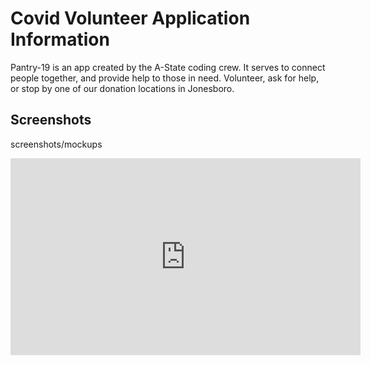 # Covid Volunteer Application Information

Pantry-19 is an app created by the A-State coding crew. It serves to connect people together, and provide help to those in need. Volunteer, ask for help, or stop by one of our donation locations in Jonesboro. 


## Screenshots

screenshots/mockups

<iframe width="560" height="315" src="https://www.youtube.com/embed/3mU-kERAecI" frameborder="0" allow="accelerometer; autoplay; encrypted-media; gyroscope; picture-in-picture" allowfullscreen></iframe>
